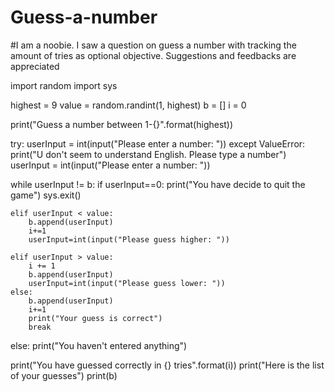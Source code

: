 # Guess-a-number
#I am a noobie. I saw a question on guess a number with tracking the amount of tries as optional objective. Suggestions and feedbacks are appreciated

import random
import sys

highest = 9
value = random.randint(1, highest)
b = []
i = 0


print("Guess a number between 1-{}".format(highest))

try:
    userInput = int(input("Please enter a number: "))
except ValueError:
    print("U don't seem to understand English. Please type a number")
    userInput = int(input("Please enter a number: "))


while userInput != b:
    if userInput==0:
        print("You have decide to quit the game")
        sys.exit()

    elif userInput < value:
        b.append(userInput)
        i+=1
        userInput=int(input("Please guess higher: "))

    elif userInput > value:
        i += 1
        b.append(userInput)
        userInput=int(input("Please guess lower: "))
    else:
        b.append(userInput)
        i+=1
        print("Your guess is correct")
        break


else:
    print("You haven't entered anything")

print("You have guessed correctly in {} tries".format(i))
print("Here is the list of your guesses")
print(b)









